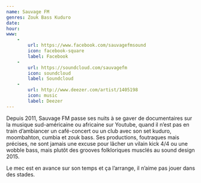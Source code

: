 ```yaml
---
name: Sauvage FM
genres: Zouk Bass Kuduro
date:
hour:
www:
    -
        url: https://www.facebook.com/sauvagefmsound
        icon: facebook-square
        label: Facebook
    -
        url: https://soundcloud.com/sauvagefm
        icon: soundcloud
        label: Soundcloud
    -
        url: http://www.deezer.com/artist/1405198
        icon: music
        label: Deezer
---
```

Depuis 2011, Sauvage FM passe ses nuits à se gaver de documentaires sur la musique sud-américaine ou africaine sur Youtube, quand il n’est pas en train d’ambiancer un café-concert ou un club avec son set kuduro, moombahton, cumbia et zouk bass. Ses productions, foutraques mais précises, ne sont jamais une excuse pour lâcher un vilain kick 4/4 ou une wobble bass, mais plutôt des grooves folkloriques musclés au sound design 2015.

Le mec est en avance sur son temps et ça l’arrange, il n’aime pas jouer dans des stades.
